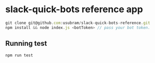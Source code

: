 # slack-quick-bots reference app

```javascript
git clone git@github.com:usubram/slack-quick-bots-reference.git
npm install && node index.js <botToken> // pass your bot token.
```

## Running test

```javascript
npm run test
```
